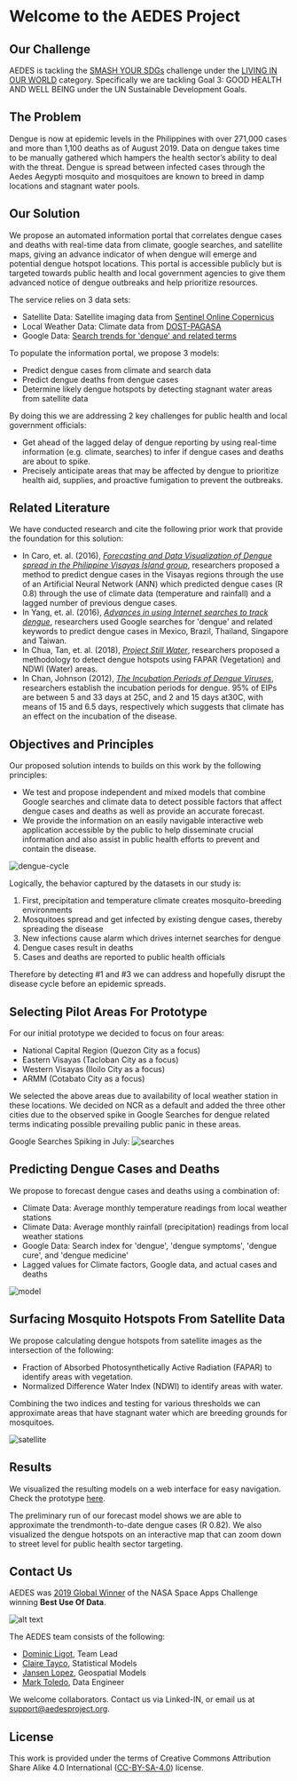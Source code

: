 # Welcome to the AEDES Project

## Our Challenge

AEDES is tackling the [SMASH YOUR SDGs](https://2019.spaceappschallenge.org/challenges/living-our-world/smash-your-sdgs/details) challenge under the [LIVING IN OUR WORLD](https://2019.spaceappschallenge.org/challenges/living-our-world/) category. Specifically we are tackling Goal 3: GOOD HEALTH AND WELL BEING under the UN Sustainable Development Goals.

## The Problem

Dengue is now at epidemic levels in the Philippines with over 271,000 cases and more than 1,100 deaths as of August 2019. Data on dengue takes time to be manually gathered which hampers the health sector’s ability to deal with the threat. Dengue is spread between infected cases through the Aedes Aegypti mosquito and mosquitoes are known to breed in damp locations and stagnant water pools.

## Our Solution

We propose an automated information portal that correlates dengue cases and deaths with real-time data from climate, google searches, and satellite maps, giving an advance indicator of when dengue will emerge and potential dengue hotspot locations. This portal is accessible publicly but is targeted towards public health and local government agencies to give them advanced notice of dengue outbreaks and help prioritize resources.

The service relies on 3 data sets:
* Satellite Data: Satellite imaging data from [Sentinel Online Copernicus](https://sentinel.esa.int/web/sentinel/sentinel-data-access)
* Local Weather Data: Climate data from [DOST-PAGASA](http://bagong.pagasa.dost.gov.ph/climate/climatological-normals)
* Google Data: [Search trends for 'dengue' and related terms](https://trends.google.com/trends/explore?date=today%205-y&geo=PH&q=dengue)

To populate the information portal, we propose 3 models:
* Predict dengue cases from climate and search data
* Predict dengue deaths from dengue cases
* Determine likely dengue hotspots by detecting stagnant water areas from satellite data

By doing this we are addressing 2 key challenges for public health and local government officials:
* Get ahead of the lagged delay of dengue reporting by using real-time information (e.g. climate, searches) to infer if dengue cases and deaths are about to spike.
* Precisely anticipate areas that may be affected by dengue to prioritize health aid, supplies, and proactive fumigation to prevent the outbreaks.

## Related Literature

We have conducted research and cite the following prior work that provide the foundation for this solution:
* In Caro, et. al. (2016), *[Forecasting and Data Visualization of Dengue spread in the Philippine Visayas Island group](https://github.com/aedesproject/nasa_hack/blob/master/literature/07785420%20-%20Forecasting%20and%20Data%20Visualization%20of%20Dengue%20Spread%20in%20PH%20Visayas.pdf)*, researchers proposed a method to predict dengue cases in the Visayas regions through the use of an Artificial Neural Network (ANN) which predicted dengue cases (R 0.8) through the use of climate data (temperature and rainfall) and a lagged number of previous dengue cases.
* In Yang, et. al. (2016), *[Advances in using Internet searches to track dengue](https://github.com/aedesproject/nasa_hack/blob/master/literature/Advances_in_using_Internet_searches_to_track_dengu.pdf)*, researchers used Google searches for 'dengue' and related keywords to predict dengue cases in Mexico, Brazil, Thailand, Singapore and Taiwan.
* In Chua, Tan, et. al. (2018), *[Project Still Water](https://github.com/aedesproject/nasa_hack/blob/master/literature/Stagnant%20Water%20Maps%20from%20Satellite%20Infrared%20Data.pdf)*, researchers proposed a methodology to detect dengue hotspots using FAPAR (Vegetation) and NDWI (Water) areas.
* In Chan, Johnson (2012), *[The Incubation Periods of Dengue Viruses](https://github.com/aedesproject/nasa_hack/blob/master/literature/Incubation-Dengue-pone.0050972.pdf)*, researchers establish the incubation periods for dengue. 95% of EIPs are between 5 and 33 days at 25C, and 2 and 15 days at30C, with means of 15 and 6.5 days, respectively which suggests that climate has an effect on the incubation of the disease.

## Objectives and Principles

Our proposed solution intends to builds on this work by the following principles:
* We test and propose independent and mixed models that combine Google searches and climate data to detect possible factors that affect dengue cases and deaths as well as provide an accurate forecast.
* We provide the information on an easily navigable interactive web application accessible by the public to help disseminate crucial information and also assist in public health efforts to prevent and contain the disease.

![dengue-cycle](https://github.com/aedesproject/nasa_hack/blob/master/deck/dengue_data.png)

Logically, the behavior captured by the datasets in our study is:
1. First, precipitation and temperature climate creates mosquito-breeding environments
2. Mosquitoes spread and get infected by existing dengue cases, thereby spreading the disease
3. New infections cause alarm which drives internet searches for dengue
4. Dengue cases result in deaths
5. Cases and deaths are reported to public health officials

Therefore by detecting #1 and #3 we can address and hopefully disrupt the disease cycle before an epidemic spreads.

## Selecting Pilot Areas For Prototype



For our initial prototype we decided to focus on four areas:

* National Capital Region (Quezon City as a focus)
* Eastern Visayas (Tacloban City as a focus)
* Western Visayas (Iloilo City as a focus)
* ARMM (Cotabato City as a focus)

We selected the above areas due to availability of local weather station in these locations. We decided on NCR as a default and added the three other cities due to the observed spike in Google Searches for dengue related terms indicating possible prevailing public panic in these areas.

Google Searches Spiking in July: 
![searches](https://github.com/aedesproject/nasa_hack/blob/master/deck/dengue_searches.png)

## Predicting Dengue Cases and Deaths

We propose to forecast dengue cases and deaths using a combination of:

* Climate Data: Average monthly temperature readings from local weather stations
* Climate Data: Average monthly rainfall (precipitation) readings from local weather stations
* Google Data: Search index for 'dengue', 'dengue symptoms', 'dengue cure', and 'dengue medicine'
* Lagged values for Climate factors, Google data, and actual cases and deaths

![model](https://github.com/aedesproject/nasa_hack/blob/master/deck/dengue_model.png)

## Surfacing Mosquito Hotspots From Satellite Data

We propose calculating dengue hotspots from satellite images as the intersection of the following:

* Fraction of Absorbed Photosynthetically Active Radiation (FAPAR) to identify areas with vegetation.
* Normalized Difference Water Index (NDWI) to identify areas with water.

Combining the two indices and testing for various thresholds we can approximate areas that have stagnant water which are breeding grounds for mosquitoes.

![satellite](https://github.com/aedesproject/nasa_hack/blob/master/deck/satellite.png)

## Results

We visualized the resulting models on a web interface for easy navigation. Check the prototype [here](http://aedesproject.org).

The preliminary run of our forecast model shows we are able to approximate the trendmonth-to-date dengue cases (R 0.82). We also visualized the dengue hotspots on an interactive map that can zoom down to street level for public health sector targeting.

## Contact Us

AEDES was [2019 Global Winner](https://2019.spaceappschallenge.org/awards/) of the NASA Space Apps Challenge winning **Best Use Of Data**. 

![alt text](https://github.com/docligot/aedesproject/blob/master/deck/TEAM_AEDES.jpg "Grand Prize")

The AEDES team consists of the following: 

* [Dominic Ligot](https://www.linkedin.com/in/docligot/), Team Lead
* [Claire Tayco](https://www.linkedin.com/in/claire-san-juan-tayco-81361828/), Statistical Models
* [Jansen Lopez](https://www.linkedin.com/in/jansen-lopez/), Geospatial Models
* [Mark Toledo](https://www.linkedin.com/in/toledomark/), Data Engineer

We welcome collaborators. Contact us via Linked-IN, or email us at support@aedesproject.org.

## License

This work is provided under the terms of Creative Commons Attribution Share Alike 4.0 International ([CC-BY-SA-4.0](https://creativecommons.org/licenses/by-sa/4.0/)) license. 
